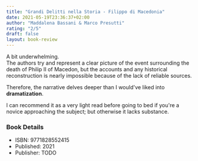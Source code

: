 ```yaml
---
title: "Grandi Delitti nella Storia - Filippo di Macedonia"
date: 2021-05-19T23:36:37+02:00
author: "Maddalena Bassani & Marco Presutti"
rating: "2/5"
draft: false
layout: book-review
---
```


A bit underwhelming.  
The authors try and represent a clear picture of the event surrounding the death of Philip II of Macedon, but the accounts and any historical reconstruction is nearly impossible because of the lack of reliable sources.

Therefore, the narrative delves deeper than I would've liked into **dramatization**.

I can recommend it as a very light read before going to bed if you're a novice approaching the subject; but otherwise it lacks substance.

### Book Details
- ISBN: 9771828552415
- Published: 2021
- Publisher: TODO
